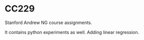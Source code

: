 # CC229
Stanford Andrew NG course assignments.

It contains python experiments as well.
Adding linear regression.

